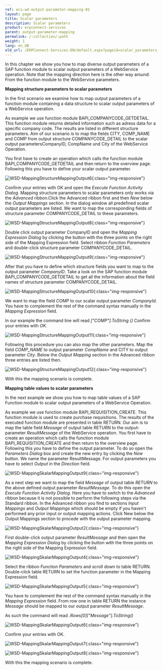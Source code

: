 ```yaml
---
ref: ecs-wd-output-parameter-mapping-01
layout: page
title: Scalar parameters
description: Scalar parameters
product: erpconnect-services
parent: output-parameter-mapping
permalink: /:collection/:path
weight: 1
lang: en_GB
old_url: /ERPConnect-Services-EN/default.aspx?pageid=scalar_parameters_
---
```


In this chapter we show you how to map diverse output parameters of a SAP function module to scalar output parameters of a WebService operation. Note that the mapping direction here is the other way around: From the function module to the WebService parameters. 


**Mapping structure parameters to scalar parameters**


In the first scenario we examine how to map output parameters of a function module containing a data structure to scalar output parameters of a WebService operation. 
 
As example we use function module BAPI_COMPANYCODE_GETDETAIL. This function module returns detailed information such as adress data for a specific company code. The results are listed in different structure parameters.
Aim of our scenario is to map the fields CITY, COMP_NAME and COMP from output structure COMPANYCODE_DETAIL to the scalar output parametersCompanyID, CompName und City of the WebService Operation.   

You first have to create an operation which calls the function module BAPI_COMPANYCODE_GETDETAIL and then return to the overview page. Following this you have to define your scalar output parameter. 

![WSD-MappingStructureMappingOutput6](/img/content/WSD-MappingStructureMappingOutput6.png){:class="img-responsive"}

Confirm your entries with OK and open the *Execute Function Activity Dialog*. Mapping structure parameters to scalar parameters only works via the *Advanced* ribbon.Click the Advanced ribbon first and then *New* below the *Output Mappings* section. In the dialog window all predefined scalar output parameters are listed. We want to map the corresponding fields of structure parameter COMPANYCODE_DETAIL to these parameters. 

![WSD-MappingStructureMappingOutput8](/img/content/WSD-MappingStructureMappingOutput8.png){:class="img-responsive"}

Double click output parameter CompanyID and open the *Mapping Expression Dialog* by clicking the button with the three points on the right side of the Mapping Expression field. Select ribbon *Function Parameters* and double-click structure parameter COMPANYCODE_DETAIL.


![WSD-MappingStructureMappingOutput9](/img/content/WSD-MappingStructureMappingOutput9.png){:class="img-responsive"}

After that you have to define which structure fields you want to map to the output parameter *CompanyID*. Take a look on the SAP function module BAPI_COMPANYCODE_GETDETAIL to get all the information about the field names of structure parameter COMPANYCODE_DETAIL.

![WSD-MappingStructureMappingOutput10](/img/content/WSD-MappingStructureMappingOutput10.png){:class="img-responsive"}

We want to map the field *COMP* to our scalar output parameter *CompanyId*. You have to complement the rest of the command syntax manually in the *Mapping Expression* field.

In our example the command line will read *["COMP"].ToString ()*
Confirm your entries with *OK*.


![WSD-MappingStructureMappingOutput11](/img/content/WSD-MappingStructureMappingOutput11.png){:class="img-responsive"}

Following this procedure you can also map the other parameters. Map the field *COMP_NAME* to output parameter *CompName* and CITY to output parameter *City*. Below the *Output Mapping* section in the Advanced ribbon three entries are listed then. 

![WSD-MappingStructureMappingOutput12](/img/content/WSD-MappingStructureMappingOutput12.png){:class="img-responsive"}

With this the mapping scenario is complete.
  

**Mapping table values to scalar parameters**

In the next example we show you how to map table values of a SAP Function module to scalar output parameters of a WebService Operation. 

As example we use function module BAPI_REQUISITION_CREATE. This function module is used to create purchase requisitions. The results of the executed function module are presented in table RETURN. Our aim is to map the table field *Message* of output table RETURN to the output-parameter *ResultMessage* of the WebService operation. 
You first have to create an operation which calls the function module BAPI_REQUISITION_CREATE and then return to the overview page. Following this you have to define the output parameter. To do so open the *Parameters Dialog* box and create the new entry by clicking the *New* button. We name the parameter ResultMessage. For output parameters you have to select *Output* in the *Direction* field. 

![WSD-MappingSkalarMappingOutput9](/img/content/WSD-MappingSkalarMappingOutput9.png){:class="img-responsive"}

As a next step we want to map the field *Message* of output table *RETURN* to the above defined output parameter *ResultMessage*.
To do this open the *Execute Function Activity Dialog*. Here you have to switch to the *Advanced* ribbon because it is not possible to perform the following steps via the Standard ribbon. In the Advanced ribbon you find to sections *Input Mappings* and *Output Mappings* which should be empty if you haven't performed any prior input or output mapping actions. Click New below the Output Mappings section to procede with the output parameter mapping. 

![WSD-MappingSkalarMappingOutput2](/img/content/WSD-MappingSkalarMappingOutput2.png){:class="img-responsive"}

First double-click output parameter *ResultMessage* and then open the *Mapping Expression Dialog* by clicking the button with the three points on the right side of the Mapping Expression field. 

![WSD-MappingSkalarMappingOutput4](/img/content/WSD-MappingSkalarMappingOutput4.png){:class="img-responsive"}

Select the ribbon *Function Parameters* and scroll down to table RETURN. Double-click table RETURN to set the function parameter in the Mapping Expression field. 

![WSD-MappingSkalarMappingOutput5](/img/content/WSD-MappingSkalarMappingOutput5.png){:class="img-responsive"}

You have to complement the rest of the command syntax manually in the *Mapping Expression* field. From row one in table RETURN the instance *Message* should be mapped to our output parameter *ResultMessage*. 


As such the command will read *.Rows[0]["Message"].ToString()*

![WSD-MappingSkalarMappingOutput6](/img/content/WSD-MappingSkalarMappingOutput6.png){:class="img-responsive"}

Confirm your entries with OK.

![WSD-MappingSkalarMappingOutput7](/img/content/WSD-MappingSkalarMappingOutput7.png){:class="img-responsive"}

![WSD-MappingSkalarMappingOutput8](/img/content/WSD-MappingSkalarMappingOutput8.png){:class="img-responsive"}

With this the mapping scenario is complete.